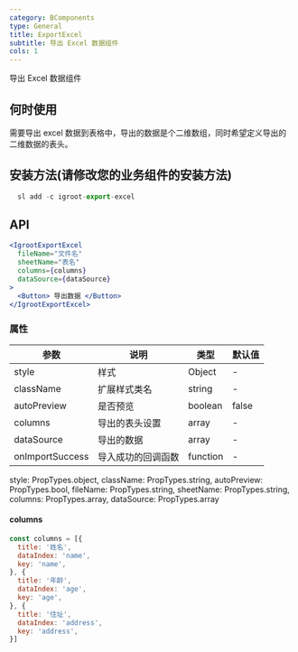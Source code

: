 ```yaml
---
category: BComponents
type: General
title: ExportExcel
subtitle: 导出 Excel 数据组件
cols: 1
---
```


导出 Excel 数据组件

## 何时使用

需要导出 excel 数据到表格中，导出的数据是个二维数组，同时希望定义导出的二维数据的表头。

## 安装方法(请修改您的业务组件的安装方法)

```jsx
  sl add -c igroot-export-excel
```

## API

```jsx
<IgrootExportExcel 
  fileName="文件名"
  sheetName="表名"
  columns={columns}
  dataSource={dataSource}
>
  <Button> 导出数据 </Button>
</IgrootExportExcel>
```

### 属性

| 参数 | 说明 | 类型 | 默认值 |
| --- | --- | --- | --- |
| style | 样式 | Object | - |
| className | 扩展样式类名 | string | - |
| autoPreview | 是否预览 | boolean | false |
| columns | 导出的表头设置 | array | - |
| dataSource | 导出的数据 | array | - |
| onImportSuccess | 导入成功的回调函数 | function | - |

style: PropTypes.object,
    className: PropTypes.string,
    autoPreview: PropTypes.bool,
    fileName: PropTypes.string,
    sheetName: PropTypes.string,
    columns: PropTypes.array,
    dataSource: PropTypes.array

#### columns
```jsx
const columns = [{
  title: '姓名',
  dataIndex: 'name',
  key: 'name',
}, {
  title: '年龄',
  dataIndex: 'age',
  key: 'age',
}, {
  title: '住址',
  dataIndex: 'address',
  key: 'address',
}]
```
